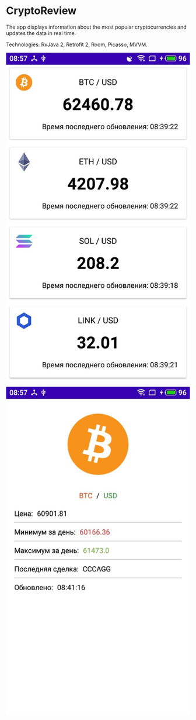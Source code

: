 # CryptoReview
The app displays information about the most popular cryptocurrencies and updates the data in real time.

Technologies: RxJava 2, Retrofit 2, Room, Picasso, MVVM.

![Main screen](https://github.com/Glebasta33/CryptoReview/blob/master/app/src/main/res/drawable/main.png)

![Datail information](https://github.com/Glebasta33/CryptoReview/blob/master/app/src/main/res/drawable/detail.png?raw=true)
